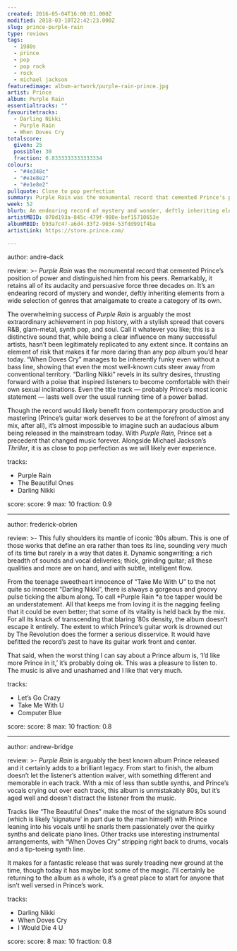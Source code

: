 ```yaml
---
created: 2016-05-04T16:00:01.000Z
modified: 2018-03-10T22:42:23.000Z
slug: prince-purple-rain
type: reviews
tags:
  - 1980s
  - prince
  - pop
  - pop rock
  - rock
  - michael jackson
featuredimage: album-artwork/purple-rain-prince.jpg
artist: Prince
album: Purple Rain
essentialtracks: ""
favouritetracks:
  - Darling Nikki
  - Purple Rain
  - When Doves Cry
totalscore:
  given: 25
  possible: 30
  fraction: 0.8333333333333334
colours:
  - "#4e348c"
  - "#e1e8e2"
  - "#e1e8e2"
pullquote: Close to pop perfection
summary: Purple Rain was the monumental record that cemented Prince's position of power and distinguished him from his peers. It’s an endearing record of mystery and wonder, deftly inheriting elements from a wide selection of genres.
week: 52
blurb: An endearing record of mystery and wonder, deftly inheriting elements from a wide selection of genres that amalgamate to create a category of its own.
artistMBID: 070d193a-845c-479f-980e-bef15710653e
albumMBID: b93a7c47-a6d4-33f2-9034-53fdd991f4ba
artistLink: https://store.prince.com/

---
```


author: andre-dack

review: >-
  *Purple Rain* was the monumental record that cemented Prince’s position of power and distinguished him from his peers. Remarkably, it retains all of its audacity and persuasive force three decades on. It’s an endearing record of mystery and wonder, deftly inheriting elements from a wide selection of genres that amalgamate to create a category of its own. 
  
  The overwhelming success of *Purple Rain* is arguably the most extraordinary achievement in pop history, with a stylish spread that covers R&B, glam-metal, synth pop, and soul. Call it whatever you like; this is a distinctive sound that, while being a clear influence on many successful artists, hasn’t been legitimately replicated to any extent since. It contains an element of risk that makes it far more daring than any pop album you’d hear today. “When Doves Cry” manages to be inherently funky even without a bass line, showing that even the most well-known cuts steer away from conventional territory. “Darling Nikki” revels in its sultry desires, thrusting forward with a poise that inspired listeners to become comfortable with their own sexual inclinations. Even the title track — probably Prince’s most iconic statement — lasts well over the usual running time of a power ballad. 
  
  Though the record would likely benefit from contemporary production and mastering (Prince’s guitar work deserves to be at the forefront of almost any mix, after all), it’s almost impossible to imagine such an audacious album being released in the mainstream today. With *Purple Rain*, Prince set a precedent that changed music forever. Alongside Michael Jackson’s *Thriller*, it is as close to pop perfection as we will likely ever experience.

tracks:
  - Purple Rain
  - ­The Beautiful Ones
  - ­Darling Nikki

score:
  score: 9
  max: 10
  fraction: 0.9

---
author: frederick-obrien

review: >-
  This fully shoulders its mantle of iconic ’80s album. This is one of those works that define an era rather than toes its line, sounding very much of its time but rarely in a way that dates it. Dynamic songwriting; a rich breadth of sounds and vocal deliveries; thick, grinding guitar; all these qualities and more are on hand, and with subtle, intelligent flow. 
  
  From the teenage sweetheart innocence of “Take Me With U” to the not quite so innocent “Darling Nikki”, there is always a gorgeous and groovy pulse ticking the album along. To call *Purple Rain *a toe tapper would be an understatement. All that keeps me from loving it is the nagging feeling that it could be even better; that some of its vitality is held back by the mix. For all its knack of transcending that blaring ’80s density, the album doesn’t escape it entirely. The extent to which Prince’s guitar work is drowned out by The Revolution does the former a serious disservice. It would have befitted the record’s zest to have its guitar work front and center. 
  
  That said, when the worst thing I can say about a Prince album is, ‘I’d like more Prince in it,’ it’s probably doing ok. This was a pleasure to listen to. The music is alive and unashamed and I like that very much.

tracks:
  - Let’s Go Crazy
  - ­Take Me With U
  - ­Computer Blue

score:
  score: 8
  max: 10
  fraction: 0.8

---
author: andrew-bridge

review: >-
  *Purple Rain* is arguably the best known album Prince released and it certainly adds to a brilliant legacy. From start to finish, the album doesn’t let the listener’s attention waiver, with something different and memorable in each track. With a mix of less than subtle synths, and Prince’s vocals crying out over each track, this album is unmistakably 80s, but it’s aged well and doesn’t distract the listener from the music. 
  
  Tracks like “The Beautiful Ones” make the most of the signature 80s sound (which is likely ‘signature’ in part due to the man himself) with Prince leaning into his vocals until he snarls them passionately over the quirky synths and delicate piano lines. Other tracks use interesting instrumental arrangements, with “When Doves Cry” stripping right back to drums, vocals and a tip-toeing synth line. 
  
  It makes for a fantastic release that was surely treading new ground at the time, though today it has maybe lost some of the magic. I’ll certainly be returning to the album as a whole, it’s a great place to start for anyone that isn’t well versed in Prince’s work.

tracks:
  - Darling Nikki
  - ­When Doves Cry
  - ­I Would Die 4 U

score:
  score: 8
  max: 10
  fraction: 0.8
